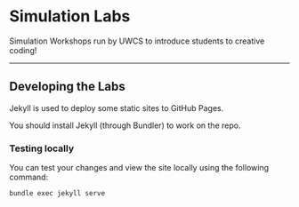 # Simulation Labs 

Simulation Workshops run by UWCS to introduce students to creative coding! 

---

## Developing the Labs

Jekyll is used to deploy some static sites to GitHub Pages. 

You should install Jekyll (through Bundler) to work on the repo.

### Testing locally 

You can test your changes and view the site locally using the following command: 

```sh
bundle exec jekyll serve
```
